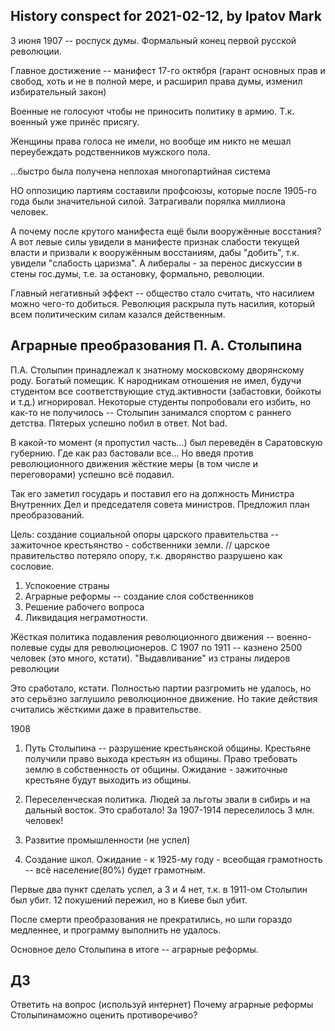 ## History conspect for 2021-02-12, by Ipatov Mark

3 июня 1907 -- роспуск думы. Формальный конец первой русской революции.

Главное достижение -- манифест 17-го октября (гарант основных прав и свобод, хоть и не в полной мере, и расширил права думы, изменил избирательный закон)

Военные не голосуют чтобы не приносить политику в армию. Т.к. военный уже принёс присягу.

Женщины права голоса не имели, но вообще им никто не мешал переубеждать родственников мужского пола. 

...быстро была получена неплохая многопартийная система

НО оппозицию партиям составили профсоюзы, которые после 1905-го года были значительной силой. Затрагивали порялка миллиона человек. 

А почему после крутого манифеста ещё были вооружённые восстания? А вот левые силы увидели в манифесте признак слабости текущей власти и призвали к вооружённым восстаниям, дабы "добить", т.к. увидели "слабость царизма". А либералы - за перенос дискуссии в стены гос.думы, т.е. за остановку, формально, революции. 

Главный негативный эффект -- общество стало считать, что насилием можно чего-то добиться. Революция раскрыла путь насилия, который всем политическим силам казался действенным. 

## Аграрные преобразования П. А. Столыпина

П.А. Столыпин принадлежал к знатному московскому дворянскому роду. Богатый помещик. К народникам отношения не имел, будучи студентом все соответствующие студ.активности (забастовки, бойкоты и т.д.) игнорировал. Некоторые студенты попробовали его избить, но как-то не получилось -- Столыпин занимался спортом с раннего детства. Пятерых успешно побил в ответ. Not bad.

В какой-то момент (я пропустил часть...) был переведён в Саратовскую губернию. Где как раз бастовали все...
Но введя против революционного движения жёсткие меры (в том числе и переговорами) успешно всё подавил.

Так его заметил государь и поставил его на должность Министра Внутренних Дел и председателя совета министров.
Предложил план преобразований. 

Цель: создание социальной опоры царского правительства -- зажиточное крестьянство - собственники земли.	// царское правительство потеряло опору, т.к. дворянство разрушено как сословие. 

1. Успокоение страны
2. Аграрные реформы -- создание слоя собственников
3. Решение рабочего вопроса
4. Ликвидация неграмотности.


Жёсткая политика подавления революционного движения -- военно-полевые суды для революционеров. С 1907 по 1911 -- казнено 2500 человек (это много, кстати). 
"Выдавливание" из страны лидеров революции

Это сработало, кстати. Полностью партии разгромить не удалось, но это серьёзно заглушило революционное движение. 
Но такие действия считались жёсткими даже в правительстве.

1908
1. Путь Столыпина -- разрушение крестьянской общины. Крестьяне получили право выхода крестьян из общины. 
Право требовать землю в собственность от общины. 
Ожидание - зажиточные крестьяне будут выходить из общины.

2. Переселенческая политика. Людей за льготы звали в сибирь и на дальный восток. Это сработало! За 1907-1914 переселилось 3 млн. человек!

3. Развитие промышленности (не успел)
4. Создание школ. Ожидание - к 1925-му году - всеобщая грамотность -- всё население(80%) будет грамотным. 

Первые два пункт сделать успел, а 3 и 4 нет, т.к. в 1911-ом Столыпин был убит. 12 покушений пережил, но в Киеве был убит. 

После смерти преобразования не прекратились, но шли гораздо медленнее, и программу выполнить не удалось. 

Основное дело Столыпина в итоге -- аграрные реформы. 

## ДЗ
Ответить на вопрос (используй интернет)
Почему аграрные реформы Столыпинаможно оценить противоречиво?
